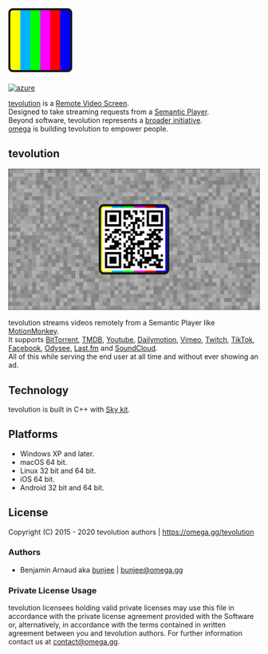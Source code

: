 <a href="https://omega.gg/tevolution"><img src="dist/icon.png" alt="tevolution" width="128px"></a>
---
[![azure](https://dev.azure.com/bunjee/tevolution/_apis/build/status/omega-gg.tevolution)](https://dev.azure.com/bunjee/tevolution/_build)

[tevolution](https://omega.gg/tevolution) is a [Remote Video Screen](https://omega.gg/about/RemoteVideoScreen).<br>
Designed to take streaming requests from a [Semantic Player](https://omega.gg/about/SemanticPlayer).<br>
Beyond software, tevolution represents a [broader initiative](https://omega.gg/about/tevolution).<br>
[omega](https://omega.gg/about) is building tevolution to empower people.<br>

## tevolution
<a href="https://omega.gg/tevolution"><img src="dist/screens/tevolutionA.png" alt="tevolution" width="512px"></a>

tevolution streams videos remotely from a Semantic Player like [MotionMonkey](https://omega.gg/MotionMonkey).<br>
It supports [BitTorrent](https://en.wikipedia.org/wiki/BitTorrent),
            [TMDB](https://www.themoviedb.org),
            [Youtube](https://en.wikipedia.org/wiki/Youtube),
            [Dailymotion](https://en.wikipedia.org/wiki/Dailymotion),
            [Vimeo](https://en.wikipedia.org/wiki/Vimeo),
            [Twitch](https://en.wikipedia.org/wiki/Twitch_(service)),
            [TikTok](https://en.wikipedia.org/wiki/TikTok),
            [Facebook](https://en.wikipedia.org/wiki/Facebook),
            [Odysee](https://en.wikipedia.org/wiki/Odysee),
            [Last.fm](https://en.wikipedia.org/wiki/Lastfm) and
            [SoundCloud](https://en.wikipedia.org/wiki/SoundCloud).<br>
All of this while serving the end user at all time and without ever showing an ad.<br>

## Technology

tevolution is built in C++ with [Sky kit](https://omega.gg/Sky/sources).<br>

## Platforms

- Windows XP and later.
- macOS 64 bit.
- Linux 32 bit and 64 bit.
- iOS 64 bit.
- Android 32 bit and 64 bit.

## License

Copyright (C) 2015 - 2020 tevolution authors | https://omega.gg/tevolution

### Authors

- Benjamin Arnaud aka [bunjee](https://bunjee.me) | <bunjee@omega.gg>

### Private License Usage

tevolution licensees holding valid private licenses may use this file in accordance with the private
license agreement provided with the Software or, alternatively, in accordance with the terms
contained in written agreement between you and tevolution authors. For further information
contact us at contact@omega.gg.
